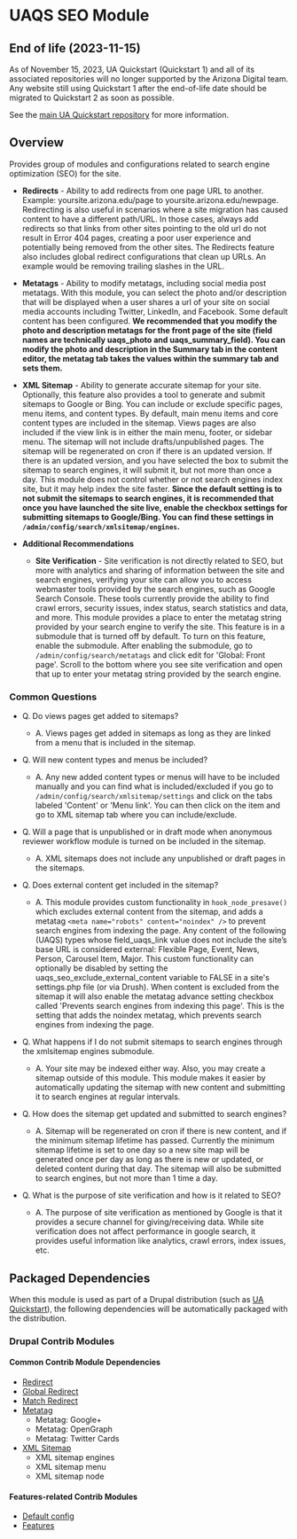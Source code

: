 # UAQS SEO Module

## End of life (2023-11-15)

As of November 15, 2023, UA Quickstart (Quickstart 1) and all of its associated repositories will no longer supported by the Arizona Digital team.  Any website still using Quickstart 1 after the end-of-life date should be migrated to Quickstart 2 as soon as possible.

See the [main UA Quickstart repository](https://bitbucket.org/ua_drupal/ua_quickstart/src/7.x-1.x/README.md) for more information.

## Overview

Provides group of modules and configurations related to search engine optimization (SEO) for the site.

* **Redirects** - Ability to add redirects from one page URL to another. Example: yoursite.arizona.edu/page to yoursite.arizona.edu/newpage. Redirecting is also useful in scenarios where a site migration has caused content to have a different path/URL. In those cases, always add redirects so that links from other sites pointing to the old url do not result in Error 404 pages, creating a poor user experience and potentially being removed from the other sites. The Redirects feature also includes global redirect configurations that clean up URLs. An example would be removing trailing slashes in the URL.

* **Metatags** - Ability to modify metatags, including social media post metatags. With this module, you can select the photo and/or description that will be displayed when a user shares a url of your site on social media accounts including Twitter, LinkedIn, and Facebook. Some default content has been configured. **We recommended that you modify the photo and description metatags for the front page of the site (field names are technically uaqs_photo and uaqs_summary_field). You can modify the photo and description in the Summary tab in the content editor, the metatag tab takes the values within the summary tab and sets them.**

* **XML Sitemap** - Ability to generate accurate sitemap for your site. Optionally, this feature also provides a tool to generate and submit sitemaps to Google or Bing. You can include or exclude specific pages, menu items, and content types. By default, main menu items and core content types are included in the sitemap. Views pages are also included if the view link is in either the main menu, footer, or sidebar menu. The sitemap will not include drafts/unpublished pages. The sitemap will be regenerated on cron if there is an updated version. If there is an updated version, and you have selected the box to submit the sitemap to search engines, it will submit it, but not more than once a day. This module does not control whether or not search engines index site, but it may help index the site faster. **Since the default setting is to not submit the sitemaps to search engines, it is recommended that once you have launched the site live, enable the checkbox settings for submitting sitemaps to Google/Bing. You can find these settings in `/admin/config/search/xmlsitemap/engines`.**

* **Additional Recommendations**
    + **Site Verification** - Site verification is not directly related to SEO, but more with analytics and sharing of information between the site and search engines, verifying your site can allow you to access webmaster tools provided by the search engines, such as Google Search Console. These tools currently provide the ability to find crawl errors, security issues, index status, search statistics and data, and more. This module provides a place to enter the metatag string provided by your search engine to verify the site. This feature is in a submodule that is turned off by default. To turn on this feature, enable the submodule. After enabling the submodule, go to `/admin/config/search/metatags` and click edit for 'Global: Front page'. Scroll to the bottom where you see site verification and open that up to enter your metatag string provided by the search engine.

### Common Questions
* Q. Do views pages get added to sitemaps?
    + A. Views pages get added in sitemaps as long as they are linked from a menu that is included in the sitemap.

* Q. Will new content types and menus be included?
    + A. Any new added content types or menus will have to be included manually and you can find what is included/excluded if you go to `/admin/config/search/xmlsitemap/settings` and click on the tabs labeled 'Content' or 'Menu link'. You can then click on the item and go to XML sitemap tab where you can include/exclude.

* Q. Will a page that is unpublished or in draft mode when anonymous reviewer workflow module is turned on be included in the sitemap.
    + A. XML sitemaps does not include any unpublished or draft pages in the sitemaps.

* Q. Does external content get included in the sitemap?
    + A. This module provides custom functionality in `hook_node_presave()` which excludes external content from the sitemap, and adds a metatag `<meta name="robots" content="noindex" />` to prevent search engines from indexing the page. Any content of the following (UAQS) types whose field_uaqs_link value does not include the site’s base URL is considered external: Flexible Page, Event, News, Person, Carousel Item, Major. This custom functionality can optionally be disabled by setting the uaqs_seo_exclude_external_content variable to FALSE in a site's settings.php file (or via Drush). When content is excluded from the sitemap it will also enable the metatag advance setting checkbox called 'Prevents search engines from indexing this page'. This is the setting that adds the noindex metatag, which prevents search engines from indexing the page.

* Q. What happens if I do not submit sitemaps to search engines through the xmlsitemap engines submodule.
    + A. Your site may be indexed either way. Also, you may create a sitemap outside of this module. This module makes it easier by automatically updating the sitemap with new content and submitting it to search engines at regular intervals.

* Q. How does the sitemap get updated and submitted to search engines?
    + A. Sitemap will be regenerated on cron if there is new content, and if the minimum sitemap lifetime has passed. Currently the minimum sitemap lifetime is set to one day so a new site map will be generated once per day as long as there is new or updated, or deleted content during that day. The sitemap will also be submitted to search engines, but not more than 1 time a day.

* Q. What is the purpose of site verification and how is it related to SEO?
    + A. The purpose of site verification as mentioned by Google is that it provides a secure channel for giving/receiving data. While site verification does not affect performance in google search, it provides useful information like analytics, crawl errors, index issues, etc.

## Packaged Dependencies

When this module is used as part of a Drupal distribution (such as [UA Quickstart](https://bitbucket.org/ua_drupal/ua_quickstart)), the following dependencies will be automatically packaged with the distribution.

### Drupal Contrib Modules

#### Common Contrib Module Dependencies
* [Redirect](https://www.drupal.org/project/redirect)
* [Global Redirect](https://www.drupal.org/project/globalredirect)
* [Match Redirect](https://www.drupal.org/project/match_redirect)
* [Metatag](https://www.drupal.org/project/metatag)
    + Metatag: Google+
    + Metatag: OpenGraph
    + Metatag: Twitter Cards
* [XML Sitemap](https://www.drupal.org/project/xmlsitemap)
    + XML sitemap engines
    + XML sitemap menu
    + XML sitemap node

#### Features-related Contrib Modules
* [Default config](https://www.drupal.org/project/defaultconfig)
* [Features](https://www.drupal.org/project/features)
